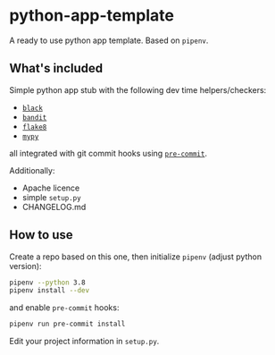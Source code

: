 # python-app-template

A ready to use python app template. Based on `pipenv`.

## What's included

Simple python app stub with the following dev time helpers/checkers:

- [`black`](https://github.com/psf/black)
- [`bandit`](https://pypi.org/project/bandit/)
- [`flake8`](https://flake8.pycqa.org/en/latest/)
- [`mypy`](http://mypy-lang.org/)

all integrated with git commit hooks using [`pre-commit`](https://pre-commit.com/).

Additionally:

- Apache licence
- simple `setup.py`
- CHANGELOG.md

## How to use

Create a repo based on this one, then initialize `pipenv` (adjust python version):

```bash
pipenv --python 3.8
pipenv install --dev
```

and enable `pre-commit` hooks:

```bash
pipenv run pre-commit install
```

Edit your project information in `setup.py`.
